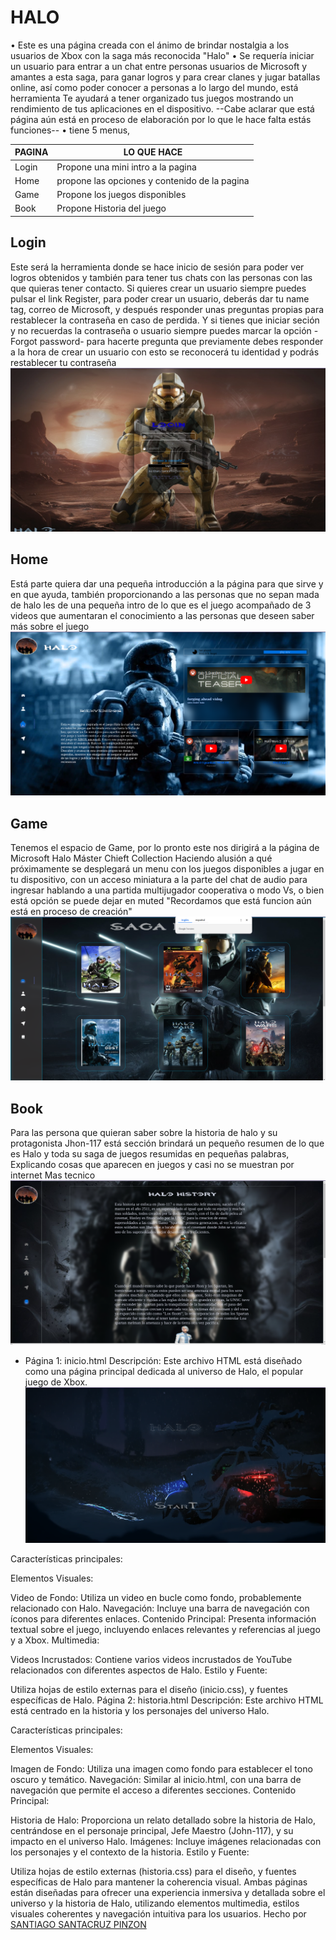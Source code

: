# HALO
• Este es una página creada con el ánimo de brindar nostalgia a los usuarios de Xbox con la saga más reconocida "Halo"
• Se requería iniciar un usuario para entrar a un chat entre personas usuarios de Microsoft y amantes a esta saga, para ganar logros y para crear clanes y jugar batallas online, así como poder conocer a personas a lo largo del mundo, está herramienta Te ayudará a tener organizado tus juegos mostrando un rendimiento de tus aplicaciones en el dispositivo.
--Cabe aclarar que está página aún está en proceso de elaboración por lo que le hace falta estás funciones--
•  tiene 5 menus,

|PAGINA| LO QUE HACE |
|--|--|
|Login| Propone una mini intro a la pagina|
|Home| propone las opciones y contenido de la pagina|
|Game| Propone los juegos disponibles|
|Book| Propone Historia del juego |


## Login
Este será la herramienta donde se hace inicio de sesión para poder ver logros obtenidos y también para tener tus chats con las personas con las que quieras tener contacto.
Si quieres crear un usuario siempre puedes pulsar el link Register, para poder crear un usuario, deberás dar tu name tag, correo de Microsoft, y después responder unas preguntas propias para restablecer la contraseña en caso de perdida.
Y si tienes que iniciar seción y no recuerdas la contraseña o usuario siempre puedes marcar la opción -Forgot password- para hacerte pregunta que previamente debes responder a la hora de crear un usuario con esto se reconocerá tu identidad y podrás restablecer tu contraseña 
![alt text](<capturas/Captura desde 2024-07-24 11-57-28.png>)




## Home
Está parte quiera dar una pequeña introducción a la página para que sirve y en que ayuda, también proporcionando a las personas que no sepan mada de halo les de una pequeña intro de lo que es el juego acompañado de 3 videos que aumentaran el conocimiento a las personas que deseen saber más sobre el juego 
![alt text](<capturas/Captura desde 2024-07-24 11-57-22.png>)



## Game
Tenemos el espacio de Game, por lo pronto este nos dirigirá a la página de Microsoft Halo Máster Chieft Collection Haciendo alusión a qué próximamente se desplegará un menu con los juegos disponibles a jugar en tu dispositivo, con un acceso miniatura a la parte del chat de audio para ingresar hablando a una partida multijugador cooperativa o modo Vs, o bien está opción se puede dejar en muted
"Recordamos que está funcion aún está en proceso de creación"
 ![alt text](<capturas/Captura desde 2024-07-24 11-57-38.png>)



## Book
Para las persona que quieran saber sobre la historia de halo y su protagonista Jhon-117 está sección brindará un pequeño resumen de lo que es Halo y toda su saga de juegos resumidas en pequeñas palabras, Explicando cosas que aparecen en juegos y casi no se muestran por internet
 Mas tecnico
 ![alt text](<capturas/Captura desde 2024-07-24 11-57-47.png>)



* Página 1: inicio.html
Descripción:
Este archivo HTML está diseñado como una página principal dedicada al universo de Halo, el popular juego de Xbox.
![alt text](<capturas/Captura desde 2024-07-24 11-57-14.png>)

Características principales:

Elementos Visuales:

Video de Fondo: Utiliza un video en bucle como fondo, probablemente relacionado con Halo.
Navegación: Incluye una barra de navegación con íconos para diferentes enlaces.
Contenido Principal: Presenta información textual sobre el juego, incluyendo enlaces relevantes y referencias al juego y a Xbox.
Multimedia:

Videos Incrustados: Contiene varios videos incrustados de YouTube relacionados con diferentes aspectos de Halo.
Estilo y Fuente:

Utiliza hojas de estilo externas para el diseño (inicio.css), y fuentes específicas de Halo.
Página 2: historia.html
Descripción:
Este archivo HTML está centrado en la historia y los personajes del universo Halo.

Características principales:

Elementos Visuales:

Imagen de Fondo: Utiliza una imagen como fondo para establecer el tono oscuro y temático.
Navegación: Similar al inicio.html, con una barra de navegación que permite el acceso a diferentes secciones.
Contenido Principal:

Historia de Halo: Proporciona un relato detallado sobre la historia de Halo, centrándose en el personaje principal, Jefe Maestro (John-117), y su impacto en el universo Halo.
Imágenes: Incluye imágenes relacionadas con los personajes y el contexto de la historia.
Estilo y Fuente:

Utiliza hojas de estilo externas (historia.css) para el diseño, y fuentes específicas de Halo para mantener la coherencia visual.
Ambas páginas están diseñadas para ofrecer una experiencia inmersiva y detallada sobre el universo y la historia de Halo, utilizando elementos multimedia, estilos visuales coherentes y navegación intuitiva para los usuarios.
Hecho por [SANTIAGO SANTACRUZ PINZON](https://github.com/Santiago-SanP05)
